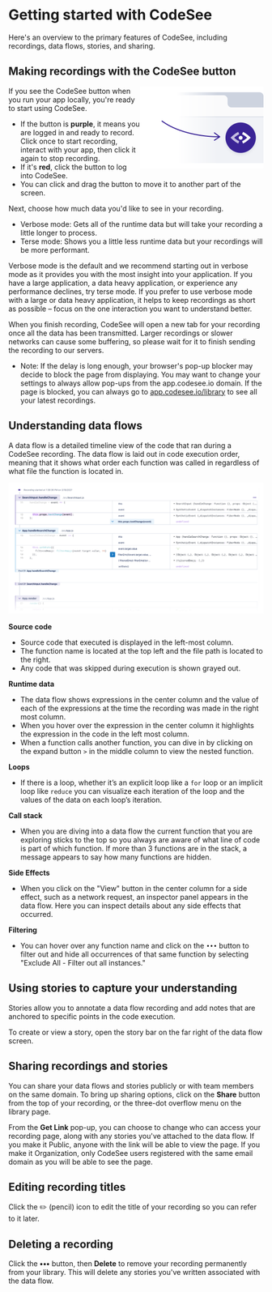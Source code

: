 # Getting started with CodeSee

Here's an overview to the primary features of CodeSee, including recordings, data flows, stories, and sharing.

## Making recordings with the CodeSee button
<p class="block">
  <img alt="CodeSee button in browser" src="../img/codesee_in_browser@2x.png" width="244" height="162" align="right">
</p>

If you see the CodeSee button when you run your app locally, you're ready to start using CodeSee.

- If the button is **purple**, it means you are logged in and ready to record. Click once to start recording, interact with your app, then click it again to stop recording.
- If it's **red**, click the button to log into CodeSee.
- You can click and drag the button to move it to another part of the screen.

Next, choose how much data you'd like to see in your recording.

- Verbose mode: Gets all of the runtime data but will take your recording a little longer to process.
- Terse mode: Shows you a little less runtime data but your recordings will be more performant.

Verbose mode is the default and we recommend starting out in verbose mode as it provides you with the most insight into your application. If you have a large application, a data heavy application, or experience any performance declines, try terse mode. If you prefer to use verbose mode with a large or data heavy application, it helps to keep recordings as short as possible – focus on the one interaction you want to understand better.

When you finish recording, CodeSee will open a new tab for your recording once all the data has been transmitted. Larger recordings or slower networks can cause some buffering, so please wait for it to finish sending the recording to our servers.

- Note: If the delay is long enough, your browser's pop-up blocker may decide to block the page from displaying. You may want to change your settings to always allow pop-ups from the app.codesee.io domain. If the page is blocked, you can always go to [app.codesee.io/library](https://app.codesee.io/library) to see all your latest recordings.

## Understanding data flows

A data flow is a detailed timeline view of the code that ran during a CodeSee recording. The data flow is laid out in code execution order, meaning that it shows what order each function was called in regardless of what file the function is located in.

![CodeSee data flow](../img/data_flow.png)

**Source code**

- Source code that executed is displayed in the left-most column.
- The function name is located at the top left and the file path is located to the right.
- Any code that was skipped during execution is shown grayed out.

**Runtime data**

* The data flow shows expressions in the center column and the value of each of the expressions at the time the recording was made in the right most column.
* When you hover over the expression in the center column it highlights the expression in the code in the left most column.
* When a function calls another function, you can dive in by clicking on the expand button `>` in the middle column to view the nested function.

**Loops**

* If there is a loop, whether it’s an explicit loop like a `for` loop or an implicit loop like `reduce` you can visualize each iteration of the loop and the values of the data on each loop’s iteration.

**Call stack**

* When you are diving into a data flow the current function that you are exploring sticks to the top so you always are aware of what line of code is part of which function. If more than 3 functions are in the stack, a message appears to say how many functions are hidden.

**Side Effects**

* When you click on the "View" button in the center column for a side effect, such as a network request, an inspector panel appears in the data flow. Here you can inspect details about any side effects that occurred.

**Filtering**

* You can hover over any function name and click on the `•••` button to filter out and hide all occurrences of that same function by selecting "Exclude All - Filter out all instances."


## Using stories to capture your understanding

Stories allow you to annotate a data flow recording and add notes that are anchored to specific points in the code execution.

To create or view a story, open the story bar on the far right of the data flow screen.


## Sharing recordings and stories

You can share your data flows and stories publicly or with team members on the same domain. To bring up sharing options, click on the **Share** button from the top of your recording, or the three-dot overflow menu on the library page.

From the **Get Link** pop-up, you can choose to change who can access your recording page, along with any stories you've attached to the data flow. If you make it Public, anyone with the link will be able to view the page. If you make it Organization, only CodeSee users registered with the same email domain as you will be able to see the page.


## Editing recording titles

Click the ✏️ (pencil) icon to edit the title of your recording so you can refer to it later.

## Deleting a recording

Click the **•••** button, then **Delete** to remove your recording permanently from your library. This will delete any stories you've written associated with the data flow.

